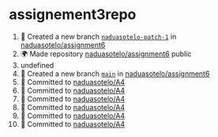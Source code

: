 # assignement3repo
<!--START_SECTION:activity-->
1. 🎉 Created a new branch [`naduasotelo-patch-1`](https://github.com/naduasotelo/assignment6/tree/naduasotelo-patch-1) in [naduasotelo/assignment6](https://github.com/naduasotelo/assignment6)
2. 🌍 Made repository [naduasotelo/assignment6](https://github.com/naduasotelo/assignment6) public
3. undefined
4. 🎉 Created a new branch [`main`](https://github.com/naduasotelo/assignment6/tree/main) in [naduasotelo/assignment6](https://github.com/naduasotelo/assignment6)
5. 📝 Committed to [naduasotelo/A4](https://github.com/naduasotelo/A4/commit/d0471434382a9691a5cc6dc3596d7d6a7b93309e)
6. 📝 Committed to [naduasotelo/A4](https://github.com/naduasotelo/A4/commit/16a23a449ff2223bde0ae4b1b01adf7e0d045a42)
7. 📝 Committed to [naduasotelo/A4](https://github.com/naduasotelo/A4/commit/c9d7244b206bcf582e7ed2676c83ba3bddab11fd)
8. 📝 Committed to [naduasotelo/A4](https://github.com/naduasotelo/A4/commit/c9ea582a27018c2cf7e79e3b6cef34abbe2193f8)
9. 📝 Committed to [naduasotelo/A4](https://github.com/naduasotelo/A4/commit/3dbe0d33ab5141e33b3a811077d53d5ba7500c28)
10. 📝 Committed to [naduasotelo/A4](https://github.com/naduasotelo/A4/commit/5c65c3bf5b6eb8d9260cca62a8bf474da7a04160)
<!--END_SECTION:activity-->
